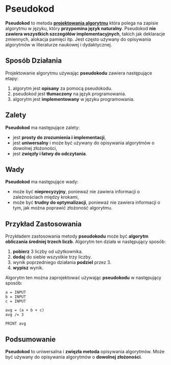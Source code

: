 # Pseudokod

**Pseudokod** to metoda [**projektowania algorytmu**](index.html) która polega na zapisie algorytmu w języku, który **przypomina język naturalny**. Pseudokod **nie zawiera wszystkich szczegółów implementacyjnych**, takich jak deklaracje zmiennych, alokacja pamięci itp. Jest często używany do opisywania algorytmów w literaturze naukowej i dydaktycznej.

## Sposób Działania
Projektowanie algorytmu używając **pseudokodu** zawiera następujące etapy:
1. algorytm jest **opisany** za pomocą pseudokodu.
2. pseudokod jest **tłumaczony** na język programowania.
3. algorytm jest **implementowany** w języku programowania.

## Zalety
**Pseudokod** ma następujące zalety:
- jest **prosty do zrozumienia i implementacji**,
- jest **uniwersalny** i może być używany do opisywania algorytmów o dowolnej złożoności,
- jest **zwięzły i łatwy do odczytania**.

## Wady
**Pseudokod** ma następujące wady:
- może być **nieprecyzyjny**, ponieważ nie zawiera informacji o zależnościach między krokami,
- może być **trudny do optymalizacji**, ponieważ nie zawiera informacji o tym, jak można poprawić złożoność algorytmu.

## Przykład Zastosowania
Przykładem zastosowania metody **pseudokodu** może być **algorytm obliczania średniej trzech liczb**. Algorytm ten działa w następujący sposób:
1. **pobierz** 3 liczby od użytkownika.
2. **dodaj** do siebie wszystkie trzy liczby.
3. wynik poprzedniego działania **podziel** przez 3.
4. **wypisz** wynik.

Algorytm ten można zaprojektować używając **pseudokodu** w następujący sposób:
```
a = INPUT
b = INPUT
c = INPUT

avg = (a + b + c)
avg /= 3

PRINT avg
```

## Podsumowanie
**Pseudokod** to uniwersalna i **zwięzła metoda** opisywania algorytmów. Może być używany do opisywania algorytmów o **dowolnej złożoności**.
